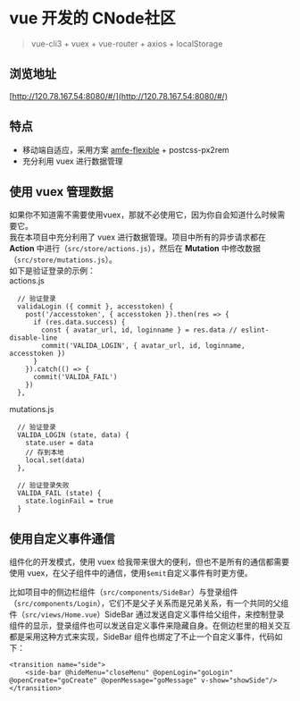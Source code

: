# vue 开发的 CNode社区
> vue-cli3 + vuex + vue-router + axios + localStorage

## 浏览地址 
[http://120.78.167.54:8080/#/](http://120.78.167.54:8080/#/)

## 特点
- 移动端自适应，采用方案 [amfe-flexible](https://github.com/amfe/lib-flexible) + postcss-px2rem
- 充分利用 vuex 进行数据管理

## 使用 vuex 管理数据
如果你不知道需不需要使用vuex，那就不必使用它，因为你自会知道什么时候需要它。     
我在本项目中充分利用了 vuex 进行数据管理。项目中所有的异步请求都在 **Action** 中进行（`src/store/actions.js`），然后在 **Mutation** 中修改数据（`src/store/mutations.js`）。    
如下是验证登录的示例：    
actions.js
```
  // 验证登录
  validaLogin ({ commit }, accesstoken) {
    post('/accesstoken', { accesstoken }).then(res => {
      if (res.data.success) {
        const { avatar_url, id, loginname } = res.data // eslint-disable-line
        commit('VALIDA_LOGIN', { avatar_url, id, loginname, accesstoken })
      }
    }).catch(() => {
      commit('VALIDA_FAIL')
    })
  },
```

mutations.js
```
  // 验证登录
  VALIDA_LOGIN (state, data) {
    state.user = data
    // 存到本地
    local.set(data)
  },

  // 验证登录失败
  VALIDA_FAIL (state) {
    state.loginFail = true
  }

```


## 使用自定义事件通信
组件化的开发模式，使用 vuex 给我带来很大的便利，但也不是所有的通信都需要使用 vuex，在父子组件中的通信，使用`$emit`自定义事件有时更方便。

比如项目中的侧边栏组件（`src/components/SideBar`）与登录组件（`src/components/Login`），它们不是父子关系而是兄弟关系，有一个共同的父组件（`src/views/Home.vue`）SideBar 通过发送自定义事件给父组件，来控制登录组件的显示，登录组件也可以发送自定义事件来隐藏自身。在侧边栏里的相关交互都是采用这种方式来实现，SideBar 组件也绑定了不止一个自定义事件，代码如下：
```
<transition name="side">
    <side-bar @hideMenu="closeMenu" @openLogin="goLogin" @openCreate="goCreate" @openMessage="goMessage" v-show="showSide"/>
</transition>
```